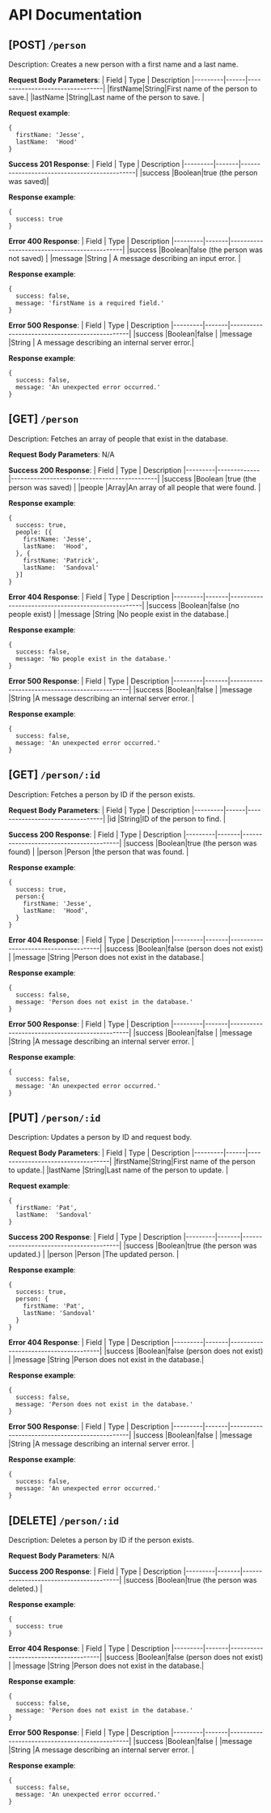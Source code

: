 # API Documentation

## [POST] `/person`
Description: Creates a new person with a first name and a last name.

__Request Body Parameters__:
|  Field  | Type | Description
|---------|------|---------------------------------|
|firstName|String|First name of the person to save.|
|lastName |String|Last name of the person to save. |

__Request example__:
```
{
  firstName: 'Jesse',
  lastName:  'Hood'
}
```

__Success 201 Response__:
|  Field  | Type | Description
|---------|-------|---------------------------------------------|
|success  |Boolean|true (the person was saved)|

__Response example__:
```
{ 
  success: true
}
```

__Error 400 Response__:
|  Field  | Type | Description
|---------|-------|---------------------------------------------|
|success  |Boolean|false (the person was not saved)             |
|message  |String | A message describing an input error.        |

__Response example__:
```
{ 
  success: false,
  message: 'firstName is a required field.'
}
```
__Error 500 Response__:
|  Field  | Type | Description
|---------|-------|-----------------------------------------------|
|success  |Boolean|false                                          |
|message  |String | A message describing an internal server error.|

__Response example__:
```
{ 
  success: false,
  message: 'An unexpected error occurred.'
}
```

## [GET] `/person`
Description: Fetches an array of people that exist in the database.

__Request Body Parameters__: N/A

__Success 200 Response__:
|  Field  | Type | Description
|---------|-------------|---------------------------------------------|
|success  |Boolean      |true (the person was saved)                  |
|people   |Array<Person>|An array of all people that were found.      |


__Response example__:
```
{ 
  success: true,
  people: [{
    firstName: 'Jesse',
    lastName:  'Hood',
  }, {
    firstName: 'Patrick',
    lastName:  'Sandoval'
  }]
}
```

__Error 404 Response__:
|  Field  | Type | Description
|---------|-------|---------------------------------------------------|
|success  |Boolean|false (no people exist)         |
|message  |String |No people exist in the database.|

__Response example__:
```
{ 
  success: false,
  message: 'No people exist in the database.'
}
```

__Error 500 Response__:
|  Field  | Type | Description
|---------|-------|-----------------------------------------------|
|success  |Boolean|false                                          |
|message  |String |A message describing an internal server error. |

__Response example__:
```
{ 
  success: false,
  message: 'An unexpected error occurred.'
}
```

## [GET] `/person/:id`
Description: Fetches a person by ID if the person exists.

__Request Body Parameters__:
|  Field  | Type | Description
|---------|------|---------------------------------|
|id       |String|ID of the person to find.        |

__Success 200 Response__:
|  Field  | Type  | Description
|---------|-------|----------------------------------------|
|success  |Boolean|true (the person was found)             |
|person   |Person |the person that was found.              |


__Response example__:
```
{ 
  success: true,
  person:{
    firstName: 'Jesse',
    lastName:  'Hood',
  }
}
```

__Error 404 Response__:
|  Field  | Type | Description
|---------|-------|--------------------------------------|
|success  |Boolean|false (person does not exist)         |
|message  |String |Person does not exist in the database.|

__Response example__:
```
{ 
  success: false,
  message: 'Person does not exist in the database.'
}
```

__Error 500 Response__:
|  Field  | Type | Description
|---------|-------|-----------------------------------------------|
|success  |Boolean|false                                          |
|message  |String |A message describing an internal server error. |

__Response example__:
```
{ 
  success: false,
  message: 'An unexpected error occurred.'
}
```
## [PUT] `/person/:id`
Description: Updates a person by ID and request body.

__Request Body Parameters__:
|  Field  | Type | Description
|---------|------|-----------------------------------|
|firstName|String|First name of the person to update.|
|lastName |String|Last name of the person to update. |

__Request example__:
```
{
  firstName: 'Pat',
  lastName:  'Sandoval'
}
```


__Success 200 Response__:
|  Field  | Type  | Description
|---------|-------|----------------------------------------|
|success  |Boolean|true (the person was updated.)          |
|person   |Person |The updated person.                     |

__Response example__:
```
{ 
  success: true,
  person: {
    firstName: 'Pat',
    lastName: 'Sandoval'
  }
}
```

__Error 404 Response__:
|  Field  | Type | Description
|---------|-------|--------------------------------------|
|success  |Boolean|false (person does not exist)         |
|message  |String |Person does not exist in the database.|

__Response example__:
```
{ 
  success: false,
  message: 'Person does not exist in the database.'
}
```

__Error 500 Response__:
|  Field  | Type | Description
|---------|-------|-----------------------------------------------|
|success  |Boolean|false                                          |
|message  |String |A message describing an internal server error. |

__Response example__:
```
{ 
  success: false,
  message: 'An unexpected error occurred.'
}
```

## [DELETE] `/person/:id`
Description: Deletes a person by ID if the person exists.

__Request Body Parameters__: N/A

__Success 200 Response__:
|  Field  | Type  | Description
|---------|-------|----------------------------------------|
|success  |Boolean|true (the person was deleted.)          |

__Response example__:
```
{ 
  success: true
}
```

__Error 404 Response__:
|  Field  | Type | Description
|---------|-------|--------------------------------------|
|success  |Boolean|false (person does not exist)         |
|message  |String |Person does not exist in the database.|

__Response example__:
```
{ 
  success: false,
  message: 'Person does not exist in the database.'
}
```

__Error 500 Response__:
|  Field  | Type | Description
|---------|-------|-----------------------------------------------|
|success  |Boolean|false                                          |
|message  |String |A message describing an internal server error. |

__Response example__:
```
{ 
  success: false,
  message: 'An unexpected error occurred.'
}
```
